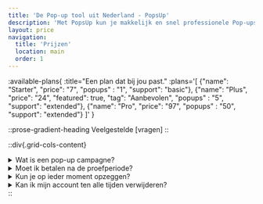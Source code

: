 ```yaml
---
title: 'De Pop-up tool uit Nederland - PopsUp'
description: 'Met PopsUp kun je makkelijk en snel professionele Pop-ups bouwen en integreren in je website, webshop of webapplicatie.'
layout: price
navigation:
  title: 'Prijzen'
  location: main
  order: 1
---
```


:available-plans{
:title="Een plan dat bij jou past."
:plans='[
{"name": "Starter", "price": "7", "popups" : "1", "support": "basic"},
{"name": "Plus", "price": "24", "featured": true, "tag": "Aanbevolen", "popups" : "5", "support": "extended"},
{"name": "Pro", "price": "97", "popups" : "50", "support": "extended"}
]'
}

::prose-gradient-heading
Veelgestelde [vragen]
::

::div{.grid-cols-content}

<details>
<summary>Wat is een pop-up campagne?</summary>
Een pop-up of pop-up formulier refereert naar een pop-up campagne. Binnen PopsUp kun je verschillende pop-up campagnes tegelijkertijd laten draaien. Deze kun je live of offline zetten.
</details>

<details>
<summary>Moet ik betalen na de proefperiode?</summary>
Om van de functionaliteiten gebruik te blijven maken raden we aan om een plan te kiezen. Als je dit niet doet zal je pop-up campagne offline worden gezet en kun je geen nieuwe campagnes toevoegen. Wel kun je je huidige campagne blijven bewerken.
</details>

<details>
<summary>Kun je op ieder moment opzeggen?</summary>
Ja, je kunt op elk moment je abonnement opzeggen. Je blijft toegang houden tot je account.
</details>

<details>
<summary>Kan ik mijn account ten alle tijden verwijderen?</summary>
Ja, jij blijft eigenaar van jouw gegevens. Je kunt op ieder gewenst moment jouw account verwijderen. Inactieve accounts krijgen na 6 maanden geen activiteit een melding en worden de maand erop automatisch verwijderd.
</details>
::
